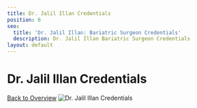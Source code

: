 ```yaml
---
title: Dr. Jalil Illan Credentials
position: 6
seo:
  title: 'Dr. Jalil Illan: Bariatric Surgeon Credentials'
  description: Dr. Jalil Illan Bariatric Surgeon Credentials
layout: default
---
```


<div class='wrap'>
<div class='section u-py6 u-alignCenter'>
<h1>Dr. Jalil Illan Credentials</h1>
<a href='/weight-loss-surgeries/overview'>Back to Overview</a>
<img class='u-pt4' src='/uploads/dr-illan-credentials.png' alt='Dr. Jalil Illan Credentials'>
</div>
</div>
